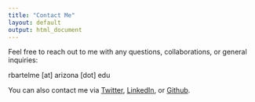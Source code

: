 ```yaml
---
title: "Contact Me"
layout: default
output: html_document
---
```



Feel free to reach out to me with any questions, collaborations, or general inquiries:

rbartelme [at] arizona [dot] edu

You can also contact me via [Twitter](https://twitter.com/MicrobialBart), [LinkedIn](https://www.linkedin.com/in/ryan-bartelme/), or [Github](https://github.com/rbartelme).